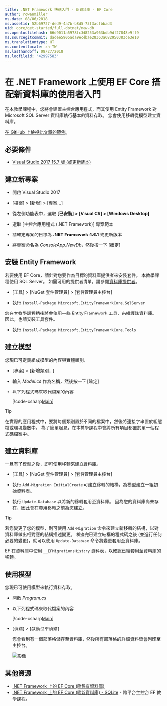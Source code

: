 ```yaml
---
title: .NET Framework 快速入門 - 新資料庫 - EF Core
author: rowanmiller
ms.date: 08/06/2018
ms.assetid: 52b69727-ded9-4a7b-b8d5-73f3acfbbad3
uid: core/get-started/full-dotnet/new-db
ms.openlocfilehash: 66d9011a5978fc3d8253a963bdb9df27848e9ff9
ms.sourcegitcommit: dadee5905ada9ecdbae28363a682950383ce3e10
ms.translationtype: HT
ms.contentlocale: zh-TW
ms.lasthandoff: 08/27/2018
ms.locfileid: "42997583"
---
```

# <a name="getting-started-with-ef-core-on-net-framework-with-a-new-database"></a>在 .NET Framework 上使用 EF Core 搭配新資料庫的使用者入門

在本教學課程中，您將會建置主控台應用程式，而其使用 Entity Framework 對 Microsoft SQL Server 資料庫執行基本的資料存取。 您會使用移轉從模型建立資料庫。

[在 GitHub 上檢視此文章的範例](https://github.com/aspnet/EntityFramework.Docs/tree/master/samples/core/GetStarted/FullNet/ConsoleApp.NewDb)。

## <a name="prerequisites"></a>必要條件

* [Visual Studio 2017 15.7 版 (或更新版本)](https://www.visualstudio.com/downloads/)

## <a name="create-a-new-project"></a>建立新專案

* 開啟 Visual Studio 2017

* [檔案] > [新增] > [專案...]

* 從左側功能表中，選取 **[已安裝] > [Visual C#] > [Windows Desktop]**

* 選取 [主控台應用程式 (.NET Framework)] 專案範本

* 請確定專案的目標為 **.NET Framework 4.6.1** 或更新版本

* 將專案命名為 *ConsoleApp.NewDb*，然後按一下 [確定]

## <a name="install-entity-framework"></a>安裝 Entity Framework

若要使用 EF Core，請針對您要作為目標的資料庫提供者來安裝套件。 本教學課程使用 SQL Server。 如需可用的提供者清單，請參閱[資料庫提供者](../../providers/index.md)。

* [工具] > [NuGet 套件管理員] > [套件管理員主控台]

* 執行 `Install-Package Microsoft.EntityFrameworkCore.SqlServer`

您在本教學課程稍後將會使用一些 Entity Framework 工具，來維護該資料庫。 因此，也請安裝工具套件。

* 執行 `Install-Package Microsoft.EntityFrameworkCore.Tools`

## <a name="create-the-model"></a>建立模型

您現已可定義組成模型的內容與實體類別。

* [專案] > [新增類別...]

* 輸入 *Model.cs* 作為名稱，然後按一下 [確定]

* 以下列程式碼來取代檔案的內容

  [!code-csharp[Main](../../../../samples/core/GetStarted/FullNet/ConsoleApp.NewDb/Model.cs)] 

> [!TIP]  
> 在實際的應用程式中，要將每個類別置於不同的檔案中，然後將連接字串置於組態檔或環境變數中。 為了簡單起見，在本教學課程中會將所有項目都置於單一個程式碼檔案中。

## <a name="create-the-database"></a>建立資料庫

一旦有了模型之後，即可使用移轉來建立資料庫。

* [工具] > [NuGet 套件管理員] > [套件管理員主控台]

* 執行 `Add-Migration InitialCreate` 可建立移轉的結構，為模型建立一組初始資料表。

* 執行 `Update-Database` 以將新的移轉套用至資料庫。 因為您的資料庫尚未存在，因此會在套用移轉之前為您建立。

> [!TIP]  
> 若您變更了您的模型，則可使用 `Add-Migration` 命令來建立新移轉的結構，以對資料庫做出相對應的結構描述變更。 檢查完已建立結構的程式碼之後 (並進行任何必要的變更)，就可以使用 `Update-Database` 命令將變更套用至資料庫。
>
> EF 在資料庫中使用 `__EFMigrationsHistory` 資料表，以確認已經套用至資料庫的移轉。

## <a name="use-the-model"></a>使用模型

您現已可使用模型來執行資料存取。

* 開啟 *Program.cs*

* 以下列程式碼來取代檔案的內容

  [!code-csharp[Main](../../../../samples/core/GetStarted/FullNet/ConsoleApp.NewDb/Program.cs)]

* [偵錯] > [啟動但不偵錯]

  您會看到有一個部落格儲存至資料庫，然後所有部落格的詳細資料皆會列印至主控台。

  ![影像](_static/output-new-db.png)

## <a name="additional-resources"></a>其他資源

* [.NET Framework 上的 EF Core (附現有資料庫)](xref:core/get-started/full-dotnet/existing-db)
* [.NET Framework 上的 EF Core (附新資料庫) - SQLite](xref:core/get-started/netcore/new-db-sqlite) - 跨平台主控台 EF 教學課程。
